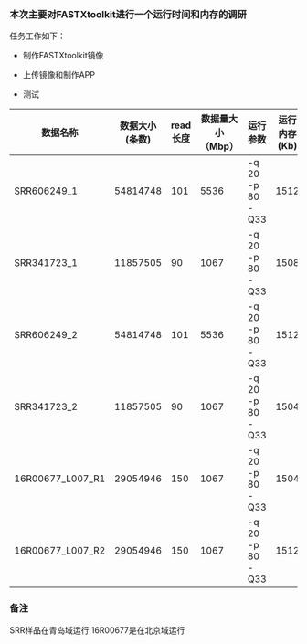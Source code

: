 ### 本次主要对FASTXtoolkit进行一个运行时间和内存的调研
任务工作如下：

- 制作FASTXtoolkit镜像

- 上传镜像和制作APP

- 测试

|数据名称|数据大小(条数)|read长度|数据量大小（Mbp）|运行参数|运行内存(Kb)|运行时间(mm:ss)|过滤结果(low_quality:dup_rate)|任务id| 
|---|---|---|---|---|----|---|---|---|
|SRR606249_1|54814748|101|5536|-q 20 -p 80 -Q33|1512|30:59.75|1988100(3%):22.76|57ec99a9c3febe0001b3ec9b| 
|SRR341723_1|11857505|90|1067|-q 20 -p 80 -Q33|1508|5:34.11|1779687(15%):9.22|57ec99c8c3febe0001b3ec9d|
|SRR606249_2|54814748|101|5536|-q 20 -p 80 -Q33|1512|32:09.01|1897039(3%):18.47|57ebe51bc3febe0001b3de51| 
|SRR341723_2|11857505|90|1067|-q 20 -p 80 -Q33|1504|5:47.09|1561803(13%):9.12|57ec762bc3febe0001b3e155|
|16R00677_L007_R1|29054946|150|1067|-q 20 -p 80 -Q33|1504|26:20.04|814438(2%):14.22|57eddd03534680000151c6d1|
|16R00677_L007_R2|29054946|150|1067|-q 20 -p 80 -Q33|1512|29:22.35|2164285(7%):11.87|57edde33534680000151c6d3|
 
### 备注
SRR样品在青岛域运行
16R00677是在北京域运行
